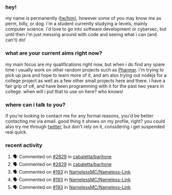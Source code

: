 ### hey!
my name is permanently ([he/him](https://pronoun.is/he)), however some of you may know me as perm, billy, or dog. i'm a student currently studying a-levels, mainly computer science. i'd love to go into software development or cybersec, but until then i'm just messing around with code and seeing what i can (and can't) do!

### what are your current aims right now?
my main focus are my qualifications right now, but when i do find any spare time i usually work on other random projects such as [Pharmer](https://github.com/Permanently/Pharmer). i'm trying to pick up java and hope to learn more of it, and am also trying out nodejs for a college project as well as a few other small projects here and there. i have a fair grip of c#, and have been programming with it for the past two years in college. when will i put that to use on here? who knows!

### where can i talk to you?
if you're looking to contact me for any formal reasons, you'd be better contacting me via email. good thing it shows on my profile, right? you could also try me through [twitter](https://twitter.com/permanentlay), but don't rely on it, considering i get suspended real quick.

### recent activity
<!--START_SECTION:activity-->
1. 🗣 Commented on [#2829](https://github.com/cabaletta/baritone/issues/2829) in [cabaletta/baritone](https://github.com/cabaletta/baritone)
2. 🗣 Commented on [#2829](https://github.com/cabaletta/baritone/issues/2829) in [cabaletta/baritone](https://github.com/cabaletta/baritone)
3. 🗣 Commented on [#193](https://github.com/NamelessMC/Nameless-Link/issues/193) in [NamelessMC/Nameless-Link](https://github.com/NamelessMC/Nameless-Link)
4. 🗣 Commented on [#193](https://github.com/NamelessMC/Nameless-Link/issues/193) in [NamelessMC/Nameless-Link](https://github.com/NamelessMC/Nameless-Link)
5. 🗣 Commented on [#193](https://github.com/NamelessMC/Nameless-Link/issues/193) in [NamelessMC/Nameless-Link](https://github.com/NamelessMC/Nameless-Link)
<!--END_SECTION:activity-->
